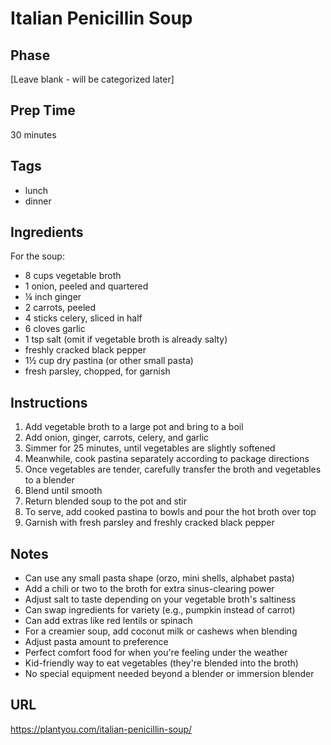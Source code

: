 # Italian Penicillin Soup

## Phase
[Leave blank - will be categorized later]

## Prep Time
30 minutes

## Tags
- lunch
- dinner

## Ingredients
For the soup:
- 8 cups vegetable broth
- 1 onion, peeled and quartered
- ¼ inch ginger
- 2 carrots, peeled
- 4 sticks celery, sliced in half
- 6 cloves garlic
- 1 tsp salt (omit if vegetable broth is already salty)
- freshly cracked black pepper
- 1½ cup dry pastina (or other small pasta)
- fresh parsley, chopped, for garnish

## Instructions
1. Add vegetable broth to a large pot and bring to a boil
2. Add onion, ginger, carrots, celery, and garlic
3. Simmer for 25 minutes, until vegetables are slightly softened
4. Meanwhile, cook pastina separately according to package directions
5. Once vegetables are tender, carefully transfer the broth and vegetables to a blender
6. Blend until smooth
7. Return blended soup to the pot and stir
8. To serve, add cooked pastina to bowls and pour the hot broth over top
9. Garnish with fresh parsley and freshly cracked black pepper

## Notes
- Can use any small pasta shape (orzo, mini shells, alphabet pasta)
- Add a chili or two to the broth for extra sinus-clearing power
- Adjust salt to taste depending on your vegetable broth's saltiness
- Can swap ingredients for variety (e.g., pumpkin instead of carrot)
- Can add extras like red lentils or spinach
- For a creamier soup, add coconut milk or cashews when blending
- Adjust pasta amount to preference
- Perfect comfort food for when you're feeling under the weather
- Kid-friendly way to eat vegetables (they're blended into the broth)
- No special equipment needed beyond a blender or immersion blender

## URL
https://plantyou.com/italian-penicillin-soup/
